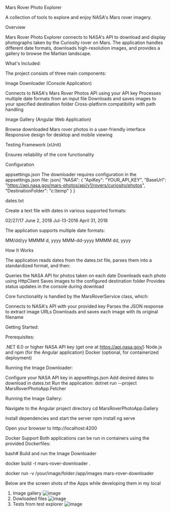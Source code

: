 Mars Rover Photo Explorer

A collection of tools to explore and enjoy NASA's Mars rover imagery.

Overview

Mars Rover Photo Explorer connects to NASA's API to download and display photographs taken by the Curiosity rover on Mars. The application handles different date formats, downloads high-resolution images, and provides a gallery to browse the Martian landscape.

What's Included:

The project consists of three main components:

Image Downloader (Console Application)

Connects to NASA's Mars Rover Photos API using your API key
Processes multiple date formats from an input file
Downloads and saves images to your specified destination folder
Cross-platform compatibility with path handling


Image Gallery (Angular Web Application)

Browse downloaded Mars rover photos in a user-friendly interface
Responsive design for desktop and mobile viewing


Testing Framework (xUnit)

Ensures reliability of the core functionality



Configuration

appsettings.json
The downloader requires configuration in the appsettings.json file:
json{
  "NASA": {
    "ApiKey": "YOUR_API_KEY",
    "BaseUrl": "https://api.nasa.gov/mars-photos/api/v1/rovers/curiosity/photos",
    "DestinationFolder": "c:\\temp"
  }
}

dates.txt

Create a text file with dates in various supported formats:

02/27/17
June 2, 2018
Jul-13-2016
April 31, 2018

The application supports multiple date formats:

MM/dd/yy
MMMM d, yyyy
MMM-dd-yyyy
MMMM dd, yyyy

How It Works

The application reads dates from the dates.txt file, parses them into a standardized format, and then:

Queries the NASA API for photos taken on each date
Downloads each photo using HttpClient
Saves images to the configured destination folder
Provides status updates in the console during download

Core functionality is handled by the MarsRoverService class, which:

Connects to NASA's API with your provided key
Parses the JSON response to extract image URLs
Downloads and saves each image with its original filename

Getting Started:

Prerequisites:

.NET 6.0 or higher
NASA API key (get one at https://api.nasa.gov/)
Node.js and npm (for the Angular application)
Docker (optional, for containerized deployment)

Running the Image Downloader:

Configure your NASA API key in appsettings.json
Add desired dates to download in dates.txt
Run the application:
dotnet run --project MarsRoverPhotoApp.Fetcher


Running the Image Gallery:

Navigate to the Angular project directory
cd MarsRoverPhotoApp.Gallery

Install dependencies and start the server
npm install
ng serve

Open your browser to http://localhost:4200

Docker Support
Both applications can be run in containers using the provided Dockerfiles:

bash# Build and run the Image Downloader

docker build -t mars-rover-downloader .

docker run -v /your/image/folder:/app/images mars-rover-downloader

Below are the screen shots of the Apps while developing them in my local

1) Image gallery
   ![image](https://github.com/hemanthsrisai17/MarsRoverPhotoApp/assets/71496909/36dc0752-da5f-41b7-a9db-2c8403dc28ab)
2) Dowloaded files
    ![image](https://github.com/hemanthsrisai17/MarsRoverPhotoApp/assets/71496909/1805a677-8b66-4641-b72a-696a2d2bd260)
3) Tests from test explorer
    ![image](https://github.com/hemanthsrisai17/MarsRoverPhotoApp/assets/71496909/0aaee45a-8316-4c90-ae1c-e07bba76d6e8)


